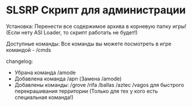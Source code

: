 # SLSRP Скрипт для администрации
Установка: 
Перенести все содержимое архива в корневую папку игры!
(Если нету ASI Loader, то скрипт работать не будет!)

Доступные команды:
Все команды вы можете посмотреть в игре командой - /cmds

changelog:
- Убрана команда /amode
- Добавлена команда /apn (Замена /amode)
- Добавлены команды: /grove /rifa /ballas /aztec /vagos для быстрого перекрашивания территории (Только для тех у кого есть специальная команда!)
